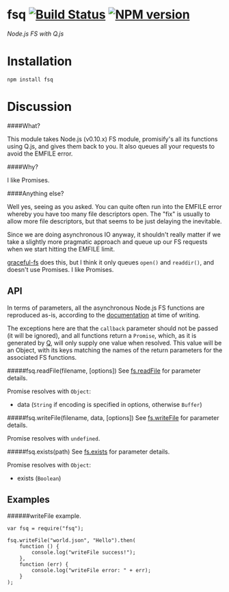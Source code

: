 fsq [![Build Status](https://secure.travis-ci.org/dave-irvine/node-fsq.png)](http://travis-ci.org/dave-irvine/node-fsq) [![NPM version](https://badge.fury.io/js/fsq.png)](http://badge.fury.io/js/fsq)
===

*Node.js FS with Q.js*

Installation
============

```
npm install fsq
```

Discussion
==========

####What?

This module takes Node.js (v0.10.x) FS module, promisify's all its functions using Q.js, and gives them back to you. It also queues all your requests to avoid the EMFILE error.

####Why?

I like Promises.

####Anything else?

Well yes, seeing as you asked. You can quite often run into the EMFILE error whereby you have too many file descriptors open. The "fix" is usually to allow more file descriptors, but that seems to be just delaying the inevitable.

Since we are doing asynchronous IO anyway, it shouldn't really matter if we take a slightly more pragmatic approach and queue up our FS requests when we start hitting the EMFILE limit.

[graceful-fs](https://github.com/isaacs/node-graceful-fs) does this, but I think it only queues ```open()``` and ```readdir()```, and doesn't use Promises. I like Promises.

API
---

In terms of parameters, all the asynchronous Node.js FS functions are reproduced as-is, according to the [documentation](http://nodejs.org/docs/v0.10.21/api/fs.html) at time of writing.

The exceptions here are that the ```callback``` parameter should not be passed (it will be ignored), and all functions return a ```Promise```, which, as it is generated by [Q](https://github.com/kriskowal/q), will only supply one value when resolved. This value will be an Object, with its keys matching the names of the return parameters for the associated FS functions.

#####fsq.readFile(filename, [options])
See [fs.readFile](http://nodejs.org/docs/v0.10.21/api/fs.html#fs_fs_readfile_filename_options_callback) for parameter details.

Promise resolves with ```Object```:

* data (```String``` if encoding is specified in options, otherwise ```Buffer```)

#####fsq.writeFile(filename, data, [options])
See [fs.writeFile](http://nodejs.org/docs/v0.10.21/api/fs.html#fs_fs_writefile_filename_data_options_callback) for parameter details.

Promise resolves with ```undefined```.

#####fsq.exists(path)
See [fs.exists](http://nodejs.org/api/fs.html#fs_fs_exists_path_callback) for parameter details.

Promise resolves with ```Object```:

* exists (```Boolean```)

Examples
--------

######writeFile example.

```
var fsq = require("fsq");

fsq.writeFile("world.json", "Hello").then(
	function () {
		console.log("writeFile success!");
	},
	function (err) {
		console.log("writeFile error: " + err);
	}
);
```
